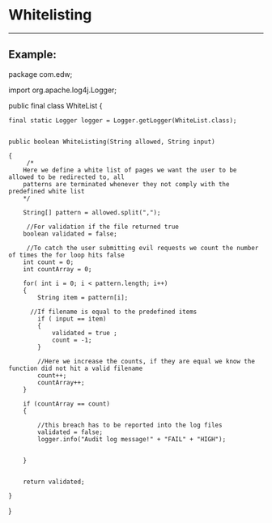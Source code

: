 # Whitelisting 
-------

## Example:


package com.edw;


import org.apache.log4j.Logger;

public final class WhiteList
{
	
	final static Logger logger = Logger.getLogger(WhiteList.class);

	
	public boolean WhiteListing(String allowed, String input)
	
	{
		 /*
        Here we define a white list of pages we want the user to be allowed to be redirected to, all 
        patterns are terminated whenever they not comply with the predefined white list
        */
		
		String[] pattern = allowed.split(",");
		
		 //For validation if the file returned true
		boolean validated = false;
		
		 //To catch the user submitting evil requests we count the number of times the for loop hits false
        int count = 0;
        int countArray = 0;
		         
        for( int i = 0; i < pattern.length; i++)
        {
            String item = pattern[i];
            
          //If filename is equal to the predefined items
            if ( input == item)
            {
            	validated = true ; 
               	count = -1;
            }
            
            //Here we increase the counts, if they are equal we know the function did not hit a valid filename
            count++;
            countArray++;
        }
		 
        if (countArray == count)
        {
        	
        	//this breach has to be reported into the log files
        	validated = false;
        	logger.info("Audit log message!" + "FAIL" + "HIGH");

        	
        }
        
		
		return validated;
		
	}
	
}


